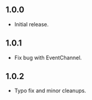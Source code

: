 ## 1.0.0

* Initial release.

## 1.0.1

* Fix bug with EventChannel.

## 1.0.2

* Typo fix and minor cleanups.
